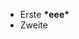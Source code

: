 <table>
  <tbody>
    <tr>
      <ul>
        <li>Erste <b attr="attr">*eee*</b>
</li>
        <li>Zweite</li>
      </ul>
    </tr>
  </tbody>
</table>
